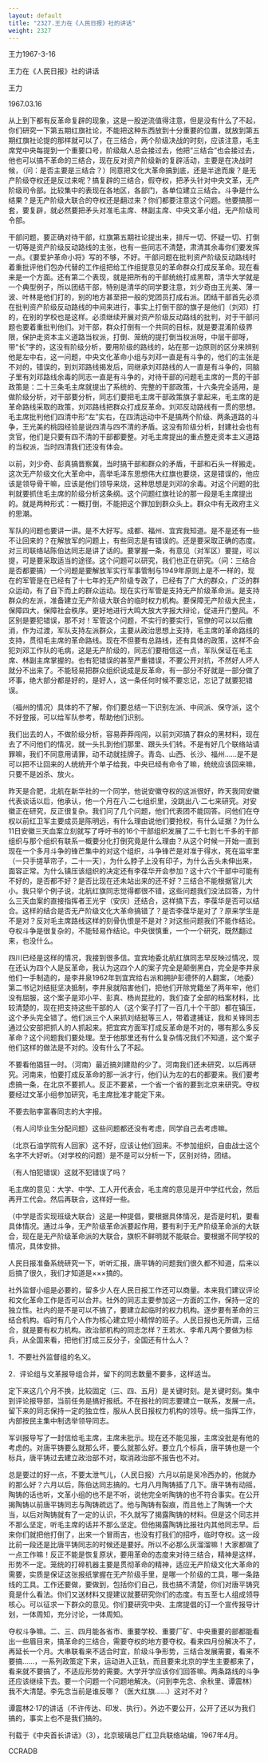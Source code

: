 ```yaml
---
layout: default
title: "2327.王力在《人民日报》社的讲话"
weight: 2327
---
```


王力1967-3-16

王力在《人民日报》社的讲话

王力

1967.03.16

从上到下都有反革命复辟的现象，这是一股逆流值得注意，但是没有什么了不起，你们研究一下第五期红旗社论，不能把这种东西放到十分重要的位置，就放到第五期红旗社论提的那样就可以了，在三结合，两个阶级决战的时刻，应该注意，毛主席党中央每提到一个重要口号，阶级敌人总会接过去，他把“三结合”也会接过去，他也可以搞不革命的三结合，现在反对资产阶级新的复辟活动，主要是在决战时候，（问：是否主要是三结合？）同意把文化大革命搞到底，还是半途而废？是无产阶级夺权还是反过来呢？搞复辟的三结合，假夺权，把矛头针对中央文革，无产阶级司令部。比较集中的表现在各地区，各部门，各单位建立三结合。斗争是什么结果？是无产阶级大联合的夺权还是翻过来？你们都要注意这个问题。他要搞那一套，要复辟，就必然要把矛头对准毛主席、林副主席、中央文革小组，无产阶级司令部。

干部问题，要正确对待干部，红旗第五期社论提出来，排斥一切、怀疑一切、打倒一切等是资产阶级反动路线的主张，也有一些同志不清楚，肃清其余毒你们要发挥一点。《要爱护革命小将》写的不够，不好。干部问题在批判资产阶级反动路线时着重批评他们包办代替的工作组把给工作组提意见的革命群众打成反革命。现在看来是一个方面。还有第二个表现，就是把所有的干部统统打成黑帮，清华大学就是一个典型例子，所以团结干部，特别是清华的同学要注意，刘少奇由王光美、薄一波、叶林是他们打的，别的地方甚至把一般的党团员打成右派。团结干部首先必须在批判资产阶级反动路线的中间来进行，事实上打倒干部的旗子是他们（刘邓）打的，在别的学校也是这样。必须继续开展对资产阶级反动路线的批判，对于干部问题也要着重批判他们。对干部，群众打倒有一个共同的目标，就是要混淆阶级界限，保护走资本主义道路当权派，打倒、笼统的提打倒当权派呀，中层干部呀，带“长”字的，这没有阶级分析，要用阶级的路线的，站在那一边原则的区分来辨别他是左中右，这一问题，中央文化革命小组与刘邓一直是有斗争的，他们的主张是不对的，错误的，到刘邓路线揭发后，同继承刘邓路线的人一直是有斗争的，同脑子里有刘邓路线余毒的同志一直是有斗争的，对待干部的问题毛主席的一贯的干部政策是：二十三条毛主席就提出了系统的、完整的干部政策，十六条完全适用，是做阶级分析，对干部要分析，同志们要把毛主席干部政策旗子拿起来，毛主席的是革命路线采取的政策，刘邓路线把群众打成反革命。刘邓反动路线有一贯的思想。毛主席批判他们四清中形“左”实右，在四清运动中不是搞两个阶级、两条道路的斗争，王光美的桃园经验是说四清与四不清的矛盾。这没有阶级分析，封建社会也有贪官，他们是只要有四不清的干部都要整。对毛主席提出的重点整走资本主义道路的当权派，当时四清我们还没有体会。

以前，刘少奇、彭真搞晋察冀，当时搞干部和群众的矛盾，干部和石头一样搬走。这次无产阶级文化大革命中，高举毛泽东思想伟大红旗也要烧，这是错误的，他应该是领导骨干嘛，应该是他们领导来烧，这种思想是刘邓的余毒。对这个问题的批判就要抓住毛主席的阶级分析这条纲。这个问题红旗社论的那一段是毛主席提出的。就是两种形式：一概打倒，不能把这个罪加到群众头上。群众中有无政府主义的思潮。

军队的问题也要讲一讲。是不大好写。成都、福州、宜宾我知道。是不是还有一些不让回来的？在解放军的问题上，有些同志是有错误的。还是要采取正确的态度。对三司联络站陈伯达同志是讲了话的。要掌握一条，有意见（对军区）要提，可以提，可是要采取适当的途径。这个问题可以研究，我们也正在研究。（问：三结合是否都要搞）一个问题是要解放军实行军事管制与1949年原则上是不一样的，现在的军管是在已经有了十七年的无产阶级专政了，已经有了广大的群众，广泛的群众运动，有了自下而上的群众运动。现在实行军管是支持无产阶级革命派。是支持群众的左派，准备建立无产阶级大联合的临时权力机构。要保障无产阶级大民主，保障四大，保障社会秩序。更好地进行大鸣大放大字报大辩论，促进开门整风。不区别是要犯错误，那不对！军管这个问题，不实行的要实行，官僚的可以以后撤消，作为过渡，军队支持左派群众，主要从政治思想上支持，毛主席的革命路线的支持，贯彻毛主席的革命路线。现在不但要有总路线，还有具体的政策，这样不会犯刘邓工作队的毛病，这是无产阶级的，同志们要相信这一点，军队保证在毛主席、林副主席掌握的。也有犯错误的甚至严重错误，不要公开对抗，不然好人坏人就分不出来了。不能轻易把群众组织说成是反革命，有一部分不好就是一部分做了坏事，绝大部分都是好的，是好人，这一条任何时候不要忘记，忘记了就要犯错误。

（福州的情况）具体的不了解，你们要总结一下识别左派、中间派、保守派，这个不好登报，可以给军队参考，帮助他们识别。

我们出去的人，不做阶级分析，容易莽莽闯闯，以前刘邓搞了群众的黑材料，现在去了不问他们的情况，就一头扎到他们那里、跟头头们转。不是有好几个联络站请罪嘛，我们不同意用请罪，动不动就挂牌子。青岛、山西、长沙、福州……是不是可以把不让回来的人统统开个单子给我，中央已经有命令了嘛，统统应该回来嘛，只要不是凶杀、放火。

昨天是合肥，北航在新华社的一个同学，他说安徽夺权的这派很好，昨天我同安徽代表谈话以后，他承认，他一个月在八·二七组织里，没跳出八·二七来研究。对安徽正在研究，反正很复杂。我们问了几个问题，他们代表团不能回答。问他们在夺权以前红卫军主要成员是陈明远，有什么理由说他们要抢权，有什么证据？为什么11日安徽三天血案立刻就写了呼吁书的16个干部组织发展了二千七到七千多的干部组织与那个组织有联系一概要分化打倒究竟是什么理由？从这个时候一开始一直到现在一个多月斗争的锋芒集中的对这个组织，斗争锋芒是对准于得水，死在监牢里（一只手搓草帘子，二十一天），为什么脖子上没有印子，为什么舌头未伸出来，面容正常。为什么镇压该组织的决定还有李葆华开会参加？这十六个干部中可能有不好的，是否都不好？是否比现在还未站出来的还不好？三结合不能根据官儿大小。我只举个例子说，北航红旗同志觉得都很不错，这些问题我们没法回答，为什么三天血案的直接指挥者王光宇（安庆）还结合，这样搞下去，李葆华是否可以结合。这样的结合是否无产阶级文化大革命搞错了？是否李葆华是对了？原来学生是不是对？反对毛主席路线这样的刻骨仇恨是不是对？对这些问题我们不能作结论。夺权斗争是很复杂的，不能轻易作结论。中央很慎重，一个一个研究，既然翻过来，也没什么。

四川已经是这样的情况，我接到很多信。宜宾地委北航红旗同志早反映过情况，现在还认为四个人是反革命，我认为这四个人的案子完全是颠倒黑白，完全是李井泉他们一手制造的，是李井泉1962年到宜宾给右派和拥护彭德怀的人翻案，（地委）第二书记刘结挺坚决抵制，李井泉就陷害他们，把他们开除党籍坐了两年牢，他们没有屈服，这个案子是邓小平、彭真、杨尚昆批的，我们查了全部的档案材料，比较清楚的，现在把支持这些干部的人（这个案子打了一百几十个干部）都在镇压，这个矛头完全错了。他们派三个人来抓刘结挺等三人，带着逮捕证，我和关锋同志通过公安部把抓人的人抓起来。把宜宾方面军打成反革命是不对的，哪有那么多反革命？这个问题我们要处理。至于他那里还有什么复杂情况我们不知道，这个案子他们这样的做法是不对的。没有什么了不起。

不要看他猖狂一时。（河南）最近搞刘建勋的少了。河南我们还未研究，以后再研究。河南来，怕要打成反革命的那一派才行，他们认为左的右的都要来。我们要考虑搞一条，在北京不要抓人。反正不要紧，一个省一个省的要到北京来研究。夺权要经过文革小组参加研究，毛主席批准才能定下来。

不要去贴李富春同志的大字报。

（有人问毕业生分配问题）这些问题都还没有考虑，同学自己去考虑嘛。

（北京石油学院有人回家）这不好，应该让他们回来。不参加组织，自由战士这个名字不大好听。（对学校的问题）是不是可以分析一下，区别对待，团结。

（有人怕犯错误）这就不犯错误了吗？

毛主席的意见：大学、中学、工人开代表会，毛主席的意见是开中学红代会，然后再开工代会。然后再联合，这样好一些。

（中学是否实现班级大联合）这是一种提倡，要根据具体情况，是否是时机，要看具体情况。通过斗争，无产阶级革命派要起作用，要有利于无产阶级革命派的大联合，现在是无产阶级革命派的大联合，旗帜不鲜明就不能联合。要根据不同学校的情况，具体安排。

人民日报准备系统研究一下，听听汇报，唐平铸的问题我们很久都不知道，后来以后搞了很久，我们才知道是×××搞的。

社外监督小组是必要的，留多少人在人民日报工作还可以商量。本来我们建议评论和文化革命工作是否可以合并。社外的同志主要参加这一方面的工作，保持一定的独立性。社内的是不是可以不搞了，要建立起临时的权力机构。逐步要有革命的三结合机构。临时有几个人作为核心建立短小精悍的班子。人民日报也无所谓，三结合，就是要有权力机构。政治部机构的同志怎样？王若水、李希凡两个要做为标兵，从全国来看，把他们打成三反分子，全国还有什么人？

1．不要社外监督组的名义。

2．评论组与文革报导组合并，留下的同志数量不要多，这样适当。

定下来这几个月不换，比较固定（三、四、五月）是关键时刻。是关键时刻。集中到评论报导部，当前任务是搞好报纸。不在报社的同志要建立一联系，发展一点。留下来的同志保持一定的独立性，服从人民日报权力机构的领导。统一指挥工作，内部按民主集中制选举领导同志。

军训报导写了一封信给毛主席，主席未批示。现在还不能见报，主席没批是有他的考虑的。对唐平铸要么就那么坏，要么就那么好。要立几个标兵，唐平铸也是一个标兵，唐平铸过去建立政治部不对，取消政治部不报告也不对。

总是要过的好一点，不要太泄气儿，（人民日报）六月以前是吴冷西办的，他就办的那么好？六月以后，陈伯达同志搞的。七月八月陶铸插了几下。唐平铸有动摇，陶铸的话也听，文革小组的也不是不听，说他完全听陶铸的也不符合事实。在公开揭陶铸以前唐平铸同志与陶铸疏远了。他与陶铸有裂痕，而且他上了陶铸一个大当，以后对陶铸就有了一定的认识，不久就写了揭露陶铸的材料。但是这个同志并不那么坚定，听毛主席的话并不那么坚定。但他揭露陶铸比报社内其他同志早。后来你们就把他打倒了，出来一个冒雨吉，也没有打我们的招呼，临时夺权。这一段比前一段还是比唐平铸同志的时候还是要好。所以不必那么灰溜溜嘛！大家都做了一点工作嘛！反正不能是恢复原状，要用革命的态度来对待三结合，精神是这样，形势不一定。笼统的打碎机器主要是贯彻革命的精神，适应无产阶级文化大革命的需要，实质是保证这张报纸掌握在无产阶级手里，是哪一个阶级的工具，哪一条路线的工具。工作还要做，要做到，包括你们自己，我也搞不清楚，你们对唐平铸究竟是什么看法。你们又送材料又提建议就要研究你们的态度。有五至七人组成领导核心。可以征求一下群众的意见。你们要研究中央、主席提倡的订一个宣传报导计划，一体周知，充分讨论，一体周知。

夺权斗争嘛。二、三、四月能各省市、重要学校、重要厂矿、中央重要的部都能看出一些眉目来，搞革命的三结合，需要夺权的地方要夺权。看来四月份解决不了，再延长一个月。大串联看来不适合时宜，阶级斗争形势，三结合发展需要，看来不要搞……，一系列政策定下来，运动进入正轨，而且要来北京的学生主要都来了，看来就不要搞了，不适应形势的需要。大学开学应该你们回答嘛。两条路线的斗争还应该继续下去。要一个问题一个问题地解决。（问到李先念、余秋里、谭震林）我不大清楚。李先念当前是谁反哪？（医大红旗……）这对不对？

谭震林2·17的讲话（不许传达、印发、执行）。外边不要公开，公开了还以为我们搞的，事实上也不是我们搞的。

刊载于《中央首长讲话》（3），北京玻璃总厂红卫兵联络站编，1967年4月。

CCRADB

